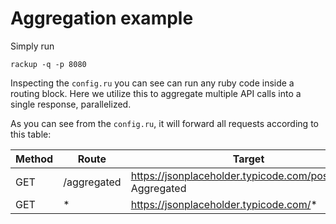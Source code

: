# Aggregation example

Simply run

```
rackup -q -p 8080
```

Inspecting the `config.ru` you can see can run any ruby code inside a routing block. Here we utilize
this to aggregate multiple API calls into a single response, parallelized.

As you can see from the `config.ru`, it will forward all requests according to this table:

| Method | Route         | Target                                                       |
|--------|---------------|--------------------------------------------------------------|
| GET    | /aggregated   | https://jsonplaceholder.typicode.com/posts/(1..5) Aggregated |
| GET    | *             | https://jsonplaceholder.typicode.com/*                       |
